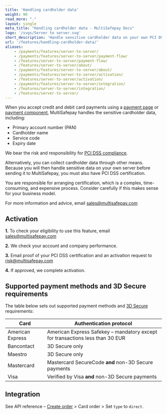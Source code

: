 ```yaml
---
title: 'Handling cardholder data'
weight: 90
read_more: "."
layout: single
meta_title: "Handling cardholder data - MultiSafepay Docs"
logo: '/svgs/Server to server.svg'
short_description: 'Handle sensitive cardholder data on your own PCI DSS compliant server.'
url: '/features/handling-cardholder-data/'
aliases:
    - /payments/features/server-to-server/
    - /payments/features/server-to-server/payment-flow/
    - /features/server-to-server/payment-flow/
    - /features/server-to-server/about/
    - /payments/features/server-to-server/about/
    - /payments/features/server-to-server/activation/
    - /features/server-to-server/activation/
    - /payments/features/server-to-server/integration/
    - /features/server-to-server/integration/
    - /features/server-to-server/
---
```

When you accept credit and debit card payments using a [payment page](/payment-pages/) or [payment component](/payment-components/), MultiSafepay handles the sensitive cardholder data, including:

- Primary account number (PAN)
- Cardholder name
- Service code
- Expiry date

We bear the risk and responsibility for [PCI&nbsp;DSS compliance](/payment-regulations/pci-dss/). 

Alternatively, you can collect cardholder data through other means. Because you will then handle sensitive data on your own server before sending it to MultiSafepay, you must also have PCI DSS certification. 

You are responsible for arranging certification, which is a complex, time-consuming, and expensive process. Consider carefully if this makes sense for your business model. 

For more information and advice, email <sales@multisafepay.com>

## Activation

**1.** To check your eligibility to use this feature, email <sales@multisafepay.com>

**2.** We check your account and company performance.

**3.** Email proof of your PCI DSS certification and an activation request to <risk@multisafepay.com>

**4.** If approved, we complete activation. 

## Supported payment methods and 3D Secure requirements

The table below sets out supported payment methods and [3D Secure](/features/3d-secure/about/) requirements:

| Card | Authentication protocol |
|---|---|
| American Express | American Express Safekey – mandatory except for transactions less than 30 EUR |
| Bancontact | 3D Secure only |
| Maestro | 3D Secure only |
| Mastercard | Mastercard SecureCode **and** non-3D Secure payments |
| Visa | Verified by Visa **and** non-3D Secure payments |

## Integration

See API reference – [Create order](https://api-docs.multisafepay.com/reference/createorder) > Card order > Set `type` to `direct`.


